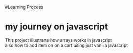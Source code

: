 #Learning Process
# my journey on javascript
This project illustrarte how arrays works in javascript  
also how to  add item on on a cart using just vanilla javascript 


